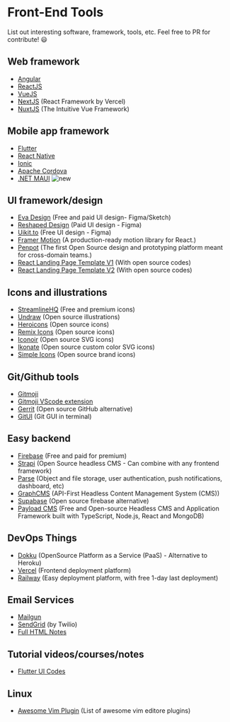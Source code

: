 # Front-End Tools
List out interesting software, framework, tools, etc. Feel free to PR for contribute! :smiley:

## Web framework
* [Angular](https://angular.io)
* [ReactJS](https://reactjs.org)
* [VueJS](https://vuejs.org)
* [NextJS](https://nextjs.org) (React Framework by Vercel)
* [NuxtJS](https://nuxtjs.org) (The Intuitive Vue Framework)

## Mobile app framework
* [Flutter](https://flutter.dev)
* [React Native](https://reactnative.dev)
* [Ionic](https://ionicframework.com)
* [Apache Cordova](https://cordova.apache.org)
* [.NET MAUI](https://docs.microsoft.com/en-us/dotnet/maui/what-is-maui) ![new](https://img.shields.io/badge/2022-NEW!-brightgreen?style=flat&logo=dotnet)

## UI framework/design
* [Eva Design](https://eva.design) (Free and paid UI design- Figma/Sketch)
* [Reshaped Design](https://reshaped.so) (Paid UI design - Figma)
* [Uikit.to](https://uikit.to) (Free UI design - Figma)
* [Framer Motion](https://www.framer.com/motion/) (A production-ready motion library for React.)
* [Penpot](https://github.com/penpot/penpot) (The first Open Source design and prototyping platform meant for cross-domain teams.)
* [React Landing Page Template V1](https://github.com/issaafalkattan/React-Landing-Page-Template) (With open source codes)
* [React Landing Page Template V2](https://github.com/issaafalkattan/react-landing-page-template-2021) (With open source codes)

## Icons and illustrations
* [StreamlineHQ](https://streamlinehq.com/) (Free and premium icons)
* [Undraw](https://undraw.co/illustrations) (Open source illustrations)
* [Heroicons](https://heroicons.com) (Open source icons)
* [Remix Icons](http://remixicon.com) (Open source icons)
* [Iconoir](https://iconoir.com) (Open source SVG icons)
* [Ikonate](https://ikonate.com) (Open source custom color SVG icons)
* [Simple Icons](https://simpleicons.org) (Open source brand icons)

## Git/Github tools
* [Gitmoji](https://gitmoji.dev)
* [Gitmoji VScode extension](https://marketplace.visualstudio.com/items?itemName=seatonjiang.gitmoji-vscode)
* [Gerrit](https://www.gerritcodereview.com) (Open source GitHub alternative)
* [GitUI](https://github.com/extrawurst/gitui) (Git GUI in terminal)

## Easy backend
* [Firebase](firebase.google.com) (Free and paid for premium)
* [Strapi](https://strapi.io) (Open Source headless CMS - Can combine with any frontend framework)
* [Parse](https://parseplatform.org) (Object and file storage, user authentication, push notifications, dashboard, etc)
* [GraphCMS](https://graphcms.com) (API-First Headless Content Management System (CMS))
* [Supabase](https://supabase.com) (Open source firebase alternative)
* [Payload CMS](https://payloadcms.com) (Free and Open-source Headless CMS and Application Framework built with TypeScript, Node.js, React and MongoDB)

## DevOps Things
* [Dokku](https://dokku.com) (OpenSource Platform as a Service (PaaS) - Alternative to Heroku)
* [Vercel](https://vercel.com) (Frontend deployment platform)
* [Railway](https://railway.app) (Easy deployment platform, with free 1-day last deployment)

## Email Services
* [Mailgun](https://mailgun.com)
* [SendGrid](https://sendgrid.com) (by Twilio)
* [Full HTML Notes](https://html.spec.whatwg.org/)

## Tutorial videos/courses/notes
* [Flutter UI Codes](https://www.youtube.com/channel/UCJm7i4g4z7ZGcJA_HKHLCVw)

## Linux
* [Awesome Vim Plugin](https://vimawesome.com) (List of awesome vim editore plugins)
